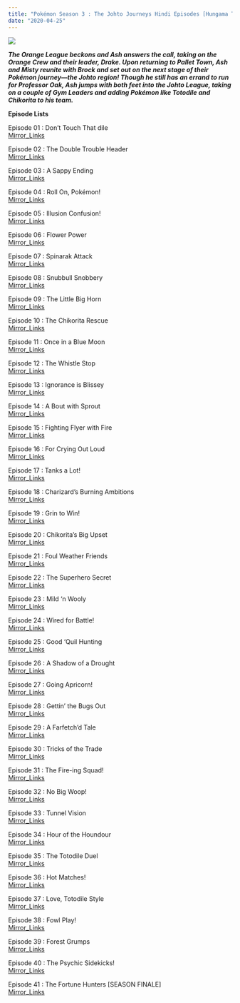 ```yaml
---
title: "Pokémon Season 3 : The Johto Journeys Hindi Episodes [Hungama TV]"
date: "2020-04-25"
---
```


<script type="text/javascript">var app_url = 'https://gplinks.in/'; var app_api_token = 'b1d472bba476b57ae8863afba3b5b3a2a24e60eb'; var app_advert = 2; var app_domains = ["gdrivez.xyz"];</script>

  
<script src="//gplinks.in/js/full-page-script.js"></script>

[![](https://poketouch.files.wordpress.com/2019/04/pokemon_the_series_season_3_the_johto_journeys.jpg)](https://poketouch.files.wordpress.com/2019/04/pokemon_the_series_season_3_the_johto_journeys.jpg)

**_The Orange League beckons and Ash answers the call, taking on the Orange Crew and their leader, Drake. Upon returning to Pallet Town, Ash and Misty reunite with Brock and set out on the next stage of their Pokémon journey—the Johto region! Though he still has an errand to run for Professor Oak, Ash jumps with both feet into the Johto League, taking on a couple of Gym Leaders and adding Pokémon like Totodile and Chikorita to his team._**

  
  
**Episode Lists**  

Episode 01 : Don’t Touch That dile  
[Mirror\_Links](https://gdrivez.xyz/view/rebt9gGKaM)

Episode 02 : The Double Trouble Header  
[Mirror\_Links](https://gdrivez.xyz/view/YENyPzYSeB)

Episode 03 : A Sappy Ending  
[Mirror\_Links](https://gdrivez.xyz/view/4MZzYqQ7dy)

Episode 04 : Roll On, Pokémon!  
[Mirror\_Links](https://gdrivez.xyz/view/OQYH5C3gHb)

Episode 05 : Illusion Confusion!  
[Mirror\_Links](https://gdrivez.xyz/view/kTkHmMKG5B)

Episode 06 : Flower Power  
[Mirror\_Links](https://gdrivez.xyz/view/RWaCkwYCa3)

Episode 07 : Spinarak Attack  
[Mirror\_Links](https://gdrivez.xyz/view/yyj9xEw4ef)

Episode 08 : Snubbull Snobbery  
[Mirror\_Links](https://gdrivez.xyz/view/SKBNqRrS5k)

Episode 09 : The Little Big Horn  
[Mirror\_Links](https://gdrivez.xyz/view/300RkGhOXL)

Episode 10 : The Chikorita Rescue  
[Mirror\_Links](https://gdrivez.xyz/view/AC3aZOxMjE)

Episode 11 : Once in a Blue Moon  
[Mirror\_Links](https://gdrivez.xyz/view/pFnwGZ14Nx)

Episode 12 : The Whistle Stop  
[Mirror\_Links](https://gdrivez.xyz/view/WmhDaLZZAe)

Episode 13 : Ignorance is Blissey  
[Mirror\_Links](https://gdrivez.xyz/view/NmLYPdj2ez)

Episode 14 : A Bout with Sprout  
[Mirror\_Links](https://gdrivez.xyz/view/pFwhy44G6z)

Episode 15 : Fighting Flyer with Fire  
[Mirror\_Links](https://gdrivez.xyz/view/Mc4xMO4Fhz)

Episode 16 : For Crying Out Loud  
[Mirror\_Links](https://gdrivez.xyz/view/k3RbE9KndF)

Episode 17 : Tanks a Lot!  
[Mirror\_Links](https://gdrivez.xyz/view/kh5ccEeS9X)

Episode 18 : Charizard’s Burning Ambitions  
[Mirror\_Links](https://gdrivez.xyz/view/AEYwQwyLzd)

Episode 19 : Grin to Win!  
[Mirror\_Links](https://gdrivez.xyz/view/s7yBOFNMN0)

Episode 20 : Chikorita’s Big Upset  
[Mirror\_Links](https://gdrivez.xyz/view/gTECwCAHYF)

Episode 21 : Foul Weather Friends  
[Mirror\_Links](https://gdrivez.xyz/view/qAPwFLsrbK)

Episode 22 : The Superhero Secret  
[Mirror\_Links](https://gdrivez.xyz/view/zazWMpQ86H)

Episode 23 : Mild ‘n Wooly  
[Mirror\_Links](https://gdrivez.xyz/view/H8s0ctZNjk)

Episode 24 : Wired for Battle!  
[Mirror\_Links](https://gdrivez.xyz/view/NKtZ7tPgDX)

Episode 25 : Good ‘Quil Hunting  
[Mirror\_Links](https://gdrivez.xyz/view/BFTYBQLt6P)

Episode 26 : A Shadow of a Drought  
[Mirror\_Links](https://gdrivez.xyz/view/gmmQNeSmOn)

Episode 27 : Going Apricorn!  
[Mirror\_Links](https://gdrivez.xyz/view/aYf6z9eqGh)

Episode 28 : Gettin’ the Bugs Out  
[Mirror\_Links](https://gdrivez.xyz/view/9FcBAszwK4)

Episode 29 : A Farfetch’d Tale  
[Mirror\_Links](https://gdrivez.xyz/view/B8eaQM6Mac)

Episode 30 : Tricks of the Trade  
[Mirror\_Links](https://gdrivez.xyz/view/cARXKBp4zx)

Episode 31 : The Fire-ing Squad!  
[Mirror\_Links](https://gdrivez.xyz/view/8OEHqtWXnF)

Episode 32 : No Big Woop!  
[Mirror\_Links](https://gdrivez.xyz/view/P1L6wed8Ts)

Episode 33 : Tunnel Vision  
[Mirror\_Links](https://gdrivez.xyz/view/GZLb4OHf7N)

Episode 34 : Hour of the Houndour  
[Mirror\_Links](https://gdrivez.xyz/view/7bQj2sk0Qe)

Episode 35 : The Totodile Duel  
[Mirror\_Links](https://gdrivez.xyz/view/H8cKkLjNB0)

Episode 36 : Hot Matches!  
[Mirror\_Links](https://gdrivez.xyz/view/Rd3AEOt4ta)

Episode 37 : Love, Totodile Style  
[Mirror\_Links](https://gdrivez.xyz/view/qez06NLbA1)

Episode 38 : Fowl Play!  
[Mirror\_Links](https://gdrivez.xyz/view/YfwLCD2tmy)

Episode 39 : Forest Grumps  
[Mirror\_Links](https://gdrivez.xyz/view/fMj3CKkM1Z)

Episode 40 : The Psychic Sidekicks!  
[Mirror\_Links](https://gdrivez.xyz/view/xpSMccc5mz)

Episode 41 : The Fortune Hunters \[SEASON FINALE\]  
[Mirror\_Links](https://gdrivez.xyz/view/TM8MqQE9S7)
